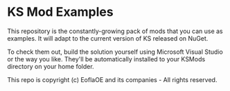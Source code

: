 # KS Mod Examples

This repository is the constantly-growing pack of mods that you can use as examples. It will adapt to the current version of KS released on NuGet.

To check them out, build the solution yourself using Microsoft Visual Studio or the way you like. They'll be automatically installed to your KSMods directory on your home folder.

This repo is copyright (c) EoflaOE and its companies - All rights reserved.